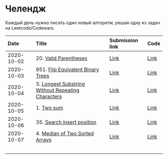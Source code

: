 # Челендж

Каждый день нужно писать один новый алгоритм, решая одну из задач на
Leetcode/Codewars.

| Date       | Title                                                          | Submission link        | Code             |
|:-----------|:---------------------------------------------------------------|:-----------------------|:-----------------|
| 2020-10-02 | 20. [Valid Parentheses][20-problem]                            | [Link][20-submission]  | [Link][20-code]  |
| 2020-10-03 | 951. [Flip Equivalent Binary Trees][951-problem]               | [Link][951-submission] | [Link][951-code] |
| 2020-10-04 | 3. [Longest Substring Without Repeating Characters][3-problem] | [Link][3-submission]   | [Link][3-code]   |
| 2020-10-05 | 1. [Two sum][1-problem]                                        | [Link][1-submission]   | [Link][1-code]   |
| 2020-10-06 | 35. [Search insert position][35-problem]                       | [Link][35-submission]  | [Link][35-code]  |
| 2020-10-07 | 4. [Median of Two Sorted Arrays][4-problem]                    | [Link][4-submission]   | [Link][4-code]   |
|            |                                                                |                        |                  |
|            |                                                                |                        |                  |
|            |                                                                |                        |                  |
|            |                                                                |                        |                  |
|            |                                                                |                        |                  |

[20-problem]:https://leetcode.com/problems/valid-parentheses/
[951-problem]:https://leetcode.com/problems/flip-equivalent-binary-trees/
[3-problem]:https://leetcode.com/problems/longest-substring-without-repeating-characters/
[1-problem]:https://leetcode.com/problems/two-sum/
[35-problem]:https://leetcode.com/problems/search-insert-position/
[4-problem]:https://leetcode.com/problems/median-of-two-sorted-arrays/

[20-submission]:https://leetcode.com/submissions/detail/403508953/
[951-submission]:https://leetcode.com/submissions/detail/403819727/
[3-submission]:https://leetcode.com/submissions/detail/404311136/
[1-submission]:https://leetcode.com/submissions/detail/404748386/
[35-submission]:https://leetcode.com/submissions/detail/405378075/
[4-submission]:https://leetcode.com/submissions/detail/405748594/

[20-code]:algos/0020-valid-parentheses.md
[951-code]:algos/0951-flip-equivalent-binary-trees.md
[3-code]:algos/0003-longest-substring-without-repeating-characters.md
[1-code]:algos/0001-two-sum.md
[35-code]:algos/0035-search-insert-position.md
[4-code]:algos/0004-median-of-two-sorted-arrays.md
